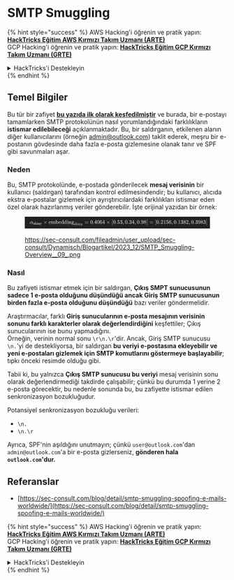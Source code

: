 # SMTP Smuggling

{% hint style="success" %}
AWS Hacking'i öğrenin ve pratik yapın:<img src="../../.gitbook/assets/arte.png" alt="" data-size="line">[**HackTricks Eğitim AWS Kırmızı Takım Uzmanı (ARTE)**](https://training.hacktricks.xyz/courses/arte)<img src="../../.gitbook/assets/arte.png" alt="" data-size="line">\
GCP Hacking'i öğrenin ve pratik yapın: <img src="../../.gitbook/assets/grte.png" alt="" data-size="line">[**HackTricks Eğitim GCP Kırmızı Takım Uzmanı (GRTE)**<img src="../../.gitbook/assets/grte.png" alt="" data-size="line">](https://training.hacktricks.xyz/courses/grte)

<details>

<summary>HackTricks'i Destekleyin</summary>

* [**abonelik planlarını**](https://github.com/sponsors/carlospolop) kontrol edin!
* **💬 [**Discord grubuna**](https://discord.gg/hRep4RUj7f) veya [**telegram grubuna**](https://t.me/peass) katılın ya da **Twitter'da** 🐦 [**@hacktricks\_live**](https://twitter.com/hacktricks\_live)**'i takip edin.**
* **Hacking ipuçlarını paylaşmak için** [**HackTricks**](https://github.com/carlospolop/hacktricks) ve [**HackTricks Cloud**](https://github.com/carlospolop/hacktricks-cloud) github reposuna PR gönderin.

</details>
{% endhint %}

## Temel Bilgiler

Bu tür bir zafiyet [**bu yazıda ilk olarak keşfedilmiştir**](https://sec-consult.com/blog/detail/smtp-smuggling-spoofing-e-mails-worldwide/) ve burada, bir e-postayı tamamlarken SMTP protokolünün nasıl yorumlandığındaki farklılıkların **istismar edilebileceği** açıklanmaktadır. Bu, bir saldırganın, etkilenen alanın diğer kullanıcılarını (örneğin admin@outlook.com) taklit ederek, meşru bir e-postanın gövdesinde daha fazla e-posta gizlemesine olanak tanır ve SPF gibi savunmaları aşar.

### Neden

Bu, SMTP protokolünde, e-postada gönderilecek **mesaj verisinin** bir kullanıcı (saldırgan) tarafından kontrol edilmesindendir; bu kullanıcı, alıcıda ekstra e-postalar gizlemek için ayrıştırıcılardaki farklılıkları istismar eden özel olarak hazırlanmış veriler gönderebilir. İşte orijinal yazıdan bir örnek:

<figure><img src="../../.gitbook/assets/image (8) (1).png" alt=""><figcaption><p><a href="https://sec-consult.com/fileadmin/user_upload/sec-consult/Dynamisch/Blogartikel/2023_12/SMTP_Smuggling-Overview__09_.png">https://sec-consult.com/fileadmin/user_upload/sec-consult/Dynamisch/Blogartikel/2023_12/SMTP_Smuggling-Overview__09_.png</a></p></figcaption></figure>

### Nasıl

Bu zafiyeti istismar etmek için bir saldırgan, **Çıkış SMPT sunucusunun sadece 1 e-posta olduğunu düşündüğü ancak Giriş SMTP sunucusunun birden fazla e-posta olduğunu düşündüğü** bazı veriler göndermelidir.

Araştırmacılar, farklı **Giriş sunucularının e-posta mesajının verisinin sonunu farklı karakterler olarak değerlendirdiğini** keşfettiler; Çıkış sunucularının ise bunu yapmadığını.\
Örneğin, verinin normal sonu `\r\n.\r`'dir. Ancak, Giriş SMTP sunucusu `\n.`'yi de destekliyorsa, bir saldırgan **bu veriyi e-postasına ekleyebilir ve yeni e-postaları gizlemek için SMTP komutlarını göstermeye başlayabilir**; tıpkı önceki resimde olduğu gibi.

Tabii ki, bu yalnızca **Çıkış SMTP sunucusu bu veriyi** mesaj verisinin sonu olarak değerlendirmediği takdirde çalışabilir; çünkü bu durumda 1 yerine 2 e-posta görecektir, bu nedenle sonunda bu, bu zafiyette istismar edilen senkronizasyon bozukluğudur.

Potansiyel senkronizasyon bozukluğu verileri:

* `\n.`
* `\n.\r`

Ayrıca, SPF'nin aşıldığını unutmayın; çünkü `user@outlook.com`'dan `admin@outlook.com`'a bir e-posta gizlerseniz, **gönderen hala `outlook.com`'dur.**

## **Referanslar**

* [https://sec-consult.com/blog/detail/smtp-smuggling-spoofing-e-mails-worldwide/](https://sec-consult.com/blog/detail/smtp-smuggling-spoofing-e-mails-worldwide/)

{% hint style="success" %}
AWS Hacking'i öğrenin ve pratik yapın:<img src="../../.gitbook/assets/arte.png" alt="" data-size="line">[**HackTricks Eğitim AWS Kırmızı Takım Uzmanı (ARTE)**](https://training.hacktricks.xyz/courses/arte)<img src="../../.gitbook/assets/arte.png" alt="" data-size="line">\
GCP Hacking'i öğrenin ve pratik yapın: <img src="../../.gitbook/assets/grte.png" alt="" data-size="line">[**HackTricks Eğitim GCP Kırmızı Takım Uzmanı (GRTE)**<img src="../../.gitbook/assets/grte.png" alt="" data-size="line">](https://training.hacktricks.xyz/courses/grte)

<details>

<summary>HackTricks'i Destekleyin</summary>

* [**abonelik planlarını**](https://github.com/sponsors/carlospolop) kontrol edin!
* **💬 [**Discord grubuna**](https://discord.gg/hRep4RUj7f) veya [**telegram grubuna**](https://t.me/peass) katılın ya da **Twitter'da** 🐦 [**@hacktricks\_live**](https://twitter.com/hacktricks\_live)**'i takip edin.**
* **Hacking ipuçlarını paylaşmak için** [**HackTricks**](https://github.com/carlospolop/hacktricks) ve [**HackTricks Cloud**](https://github.com/carlospolop/hacktricks-cloud) github reposuna PR gönderin.

</details>
{% endhint %}
